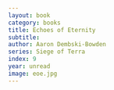 ```yaml
---
layout: book
category: books
title: Echoes of Eternity
subtitle: 
author: Aaron Dembski-Bowden
series: Siege of Terra
index: 9
year: unread
image: eoe.jpg
---
```

